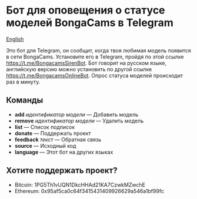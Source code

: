 Бот для оповещения о статусе моделей BongaCams в Telegram
=========================================================

[English](README.en.md)

Это бот для Telegram, он сообщит, когда твоя любимая модель появится в сети BongaCams.
Установите его в Telegram, пройдя по этой ссылке https://t.me/BongacamsSirenBot.
Бот говорит на русском языке, английскую версию можно установить по другой ссылке https://t.me/BongacamsOnlineBot.
Опрос статуса моделей происходит раз в минуту.

Команды
-------

* __add__ _идентификатор модели_ — Добавить модель
* __remove__ _идентификатор модели_ — Удалить модель
* __list__ — Список подписок
* __donate__ — Поддержать проект
* __feedback__ _текст_ — Обратная связь
* __source__ — Исходный код
* __language__ — Этот бот на других языках

Хотите поддержать проект?
-------------------------

* Bitcoin: 1PG5Th1vUQN1DkcHHAd21KA7CzwkMZwchE
* Ethereum: 0x95af5ca0c64f3415431409926629a546a1bf99fc
